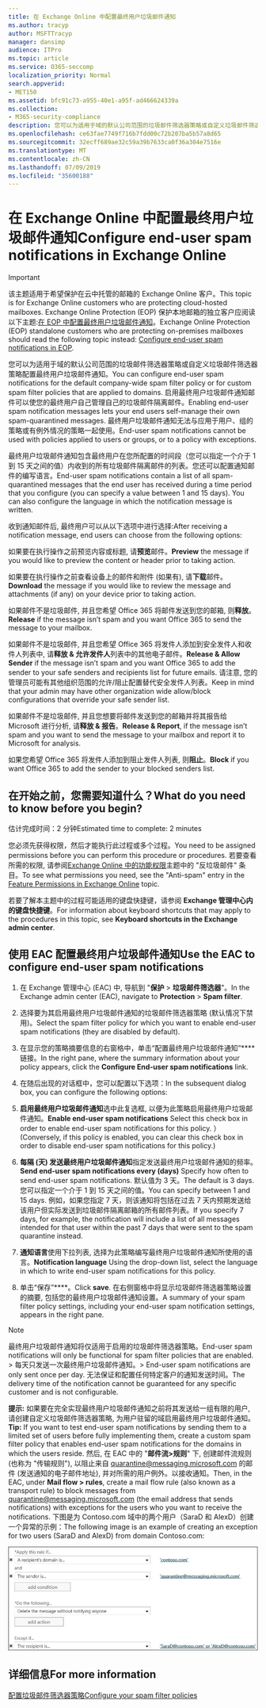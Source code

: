 ```yaml
---
title: 在 Exchange Online 中配置最终用户垃圾邮件通知
ms.author: tracyp
author: MSFTTracyp
manager: dansimp
audience: ITPro
ms.topic: article
ms.service: O365-seccomp
localization_priority: Normal
search.appverid:
- MET150
ms.assetid: bfc91c73-a955-40e1-a95f-ad466624339a
ms.collection:
- M365-security-compliance
description: 您可以为适用于域的默认公司范围的垃圾邮件筛选器策略或自定义垃圾邮件筛选器策略配置最终用户垃圾邮件通知。
ms.openlocfilehash: ce63fae7749f716b7fdd00c72b207ba5b57a8d65
ms.sourcegitcommit: 32ecff689ae32c59a39b7633ca0f36a304e7516e
ms.translationtype: MT
ms.contentlocale: zh-CN
ms.lasthandoff: 07/09/2019
ms.locfileid: "35600188"
---
```

# <a name="configure-end-user-spam-notifications-in-exchange-online"></a><span data-ttu-id="75869-103">在 Exchange Online 中配置最终用户垃圾邮件通知</span><span class="sxs-lookup"><span data-stu-id="75869-103">Configure end-user spam notifications in Exchange Online</span></span>

> [!IMPORTANT]
> <span data-ttu-id="75869-104">该主题适用于希望保护在云中托管的邮箱的 Exchange Online 客户。</span><span class="sxs-lookup"><span data-stu-id="75869-104">This topic is for Exchange Online customers who are protecting cloud-hosted mailboxes.</span></span> <span data-ttu-id="75869-105">Exchange Online Protection (EOP) 保护本地邮箱的独立客户应阅读以下主题:[在 EOP 中配置最终用户垃圾邮件通知](configure-end-user-spam-notifications-in-eop.md)。</span><span class="sxs-lookup"><span data-stu-id="75869-105">Exchange Online Protection (EOP) standalone customers who are protecting on-premises mailboxes should read the following topic instead: [Configure end-user spam notifications in EOP](configure-end-user-spam-notifications-in-eop.md).</span></span> 
  
<span data-ttu-id="75869-106">您可以为适用于域的默认公司范围的垃圾邮件筛选器策略或自定义垃圾邮件筛选器策略配置最终用户垃圾邮件通知。</span><span class="sxs-lookup"><span data-stu-id="75869-106">You can configure end-user spam notifications for the default company-wide spam filter policy or for custom spam filter policies that are applied to domains.</span></span> <span data-ttu-id="75869-107">启用最终用户垃圾邮件通知邮件可以使您的最终用户自己管理自己的垃圾邮件隔离邮件。</span><span class="sxs-lookup"><span data-stu-id="75869-107">Enabling end-user spam notification messages lets your end users self-manage their own spam-quarantined messages.</span></span> <span data-ttu-id="75869-108">最终用户垃圾邮件通知无法与应用于用户、组的策略或有例外情况的策略一起使用。</span><span class="sxs-lookup"><span data-stu-id="75869-108">End-user spam notifications cannot be used with policies applied to users or groups, or to a policy with exceptions.</span></span>
  
<span data-ttu-id="75869-p103">最终用户垃圾邮件通知包含最终用户在您所配置的时间段（您可以指定一个介于 1 到 15 天之间的值）内收到的所有垃圾邮件隔离邮件的列表。您还可以配置通知邮件的编写语言。</span><span class="sxs-lookup"><span data-stu-id="75869-p103">End-user spam notifications contain a list of all spam-quarantined messages that the end user has received during a time period that you configure (you can specify a value between 1 and 15 days). You can also configure the language in which the notification message is written.</span></span>
  
<span data-ttu-id="75869-111">收到通知邮件后, 最终用户可以从以下选项中进行选择:</span><span class="sxs-lookup"><span data-stu-id="75869-111">After receiving a notification message, end users can choose from the following options:</span></span>

<span data-ttu-id="75869-112">如果要在执行操作之前预览内容或标题, 请**预览**邮件。</span><span class="sxs-lookup"><span data-stu-id="75869-112">**Preview** the message if you would like to preview the content or header prior to taking action.</span></span>

<span data-ttu-id="75869-113">如果要在执行操作之前查看设备上的邮件和附件 (如果有), 请**下载**邮件。</span><span class="sxs-lookup"><span data-stu-id="75869-113">**Download** the message if you would like to review the message and attachments (if any) on your device prior to taking action.</span></span>

<span data-ttu-id="75869-114">如果邮件不是垃圾邮件, 并且您希望 Office 365 将邮件发送到您的邮箱, 则**释放**。</span><span class="sxs-lookup"><span data-stu-id="75869-114">**Release** if the message isn’t spam and you want Office 365 to send the message to your mailbox.</span></span>

<span data-ttu-id="75869-115">如果邮件不是垃圾邮件, 并且您希望 Office 365 将发件人添加到安全发件人和收件人列表中, 请**释放 & 允许发件人**列表中的其他电子邮件。</span><span class="sxs-lookup"><span data-stu-id="75869-115">**Release & Allow Sender** if the message isn’t spam and you want Office 365 to add the sender to your safe senders and recipients list for future emails.</span></span> <span data-ttu-id="75869-116">请注意, 您的管理员可能有其他组织范围的允许/阻止配置替代安全发件人列表。</span><span class="sxs-lookup"><span data-stu-id="75869-116">Keep in mind that your admin may have other organization wide allow/block configurations that override your safe sender list.</span></span>

<span data-ttu-id="75869-117">如果邮件不是垃圾邮件, 并且您想要将邮件发送到您的邮箱并将其报告给 Microsoft 进行分析, 请**释放 & 报告**。</span><span class="sxs-lookup"><span data-stu-id="75869-117">**Release & Report**, if the message isn’t spam and you want to send the message to your mailbox and report it to Microsoft for analysis.</span></span>

<span data-ttu-id="75869-118">如果您希望 Office 365 将发件人添加到阻止发件人列表, 则**阻止**。</span><span class="sxs-lookup"><span data-stu-id="75869-118">**Block** if you want Office 365 to add the sender to your blocked senders list.</span></span>
  
## <a name="what-do-you-need-to-know-before-you-begin"></a><span data-ttu-id="75869-119">在开始之前，您需要知道什么？</span><span class="sxs-lookup"><span data-stu-id="75869-119">What do you need to know before you begin?</span></span>

<span data-ttu-id="75869-120">估计完成时间：2 分钟</span><span class="sxs-lookup"><span data-stu-id="75869-120">Estimated time to complete: 2 minutes</span></span>
  
<span data-ttu-id="75869-121">您必须先获得权限，然后才能执行此过程或多个过程。</span><span class="sxs-lookup"><span data-stu-id="75869-121">You need to be assigned permissions before you can perform this procedure or procedures.</span></span> <span data-ttu-id="75869-122">若要查看所需的权限, 请参阅[Exchange Online 中的功能权限](http://technet.microsoft.com/library/15073ce1-0917-403b-8839-02a2ebc96e16.aspx)主题中的 "反垃圾邮件" 条目。</span><span class="sxs-lookup"><span data-stu-id="75869-122">To see what permissions you need, see the "Anti-spam" entry in the [Feature Permissions in Exchange Online](http://technet.microsoft.com/library/15073ce1-0917-403b-8839-02a2ebc96e16.aspx) topic.</span></span> 
  
<span data-ttu-id="75869-123">若要了解本主题中的过程可能适用的键盘快捷键，请参阅 **Exchange 管理中心内的键盘快捷键**。</span><span class="sxs-lookup"><span data-stu-id="75869-123">For information about keyboard shortcuts that may apply to the procedures in this topic, see **Keyboard shortcuts in the Exchange admin center**.</span></span>
  
## <a name="use-the-eac-to-configure-end-user-spam-notifications"></a><span data-ttu-id="75869-124">使用 EAC 配置最终用户垃圾邮件通知</span><span class="sxs-lookup"><span data-stu-id="75869-124">Use the EAC to configure end-user spam notifications</span></span>

1. <span data-ttu-id="75869-125">在 Exchange 管理中心 (EAC) 中, 导航到 "**保护** \> **垃圾邮件筛选器**"。</span><span class="sxs-lookup"><span data-stu-id="75869-125">In the Exchange admin center (EAC), navigate to **Protection** \> **Spam filter**.</span></span>
    
2. <span data-ttu-id="75869-126">选择要为其启用最终用户垃圾邮件通知的垃圾邮件筛选器策略 (默认情况下禁用)。</span><span class="sxs-lookup"><span data-stu-id="75869-126">Select the spam filter policy for which you want to enable end-user spam notifications (they are disabled by default).</span></span>
    
3. <span data-ttu-id="75869-127">在显示您的策略摘要信息的右窗格中，单击“配置最终用户垃圾邮件通知”\*\*\*\* 链接。</span><span class="sxs-lookup"><span data-stu-id="75869-127">In the right pane, where the summary information about your policy appears, click the **Configure End-user spam notifications** link.</span></span> 
    
4. <span data-ttu-id="75869-128">在随后出现的对话框中，您可以配置以下选项：</span><span class="sxs-lookup"><span data-stu-id="75869-128">In the subsequent dialog box, you can configure the following options:</span></span>
    
1. <span data-ttu-id="75869-129">**启用最终用户垃圾邮件通知**选中此复选框, 以便为此策略启用最终用户垃圾邮件通知。</span><span class="sxs-lookup"><span data-stu-id="75869-129">**Enable end-user spam notifications** Select this check box in order to enable end-user spam notifications for this policy.</span></span> <span data-ttu-id="75869-130">）</span><span class="sxs-lookup"><span data-stu-id="75869-130">(Conversely, if this policy is enabled, you can clear this check box in order to disable end-user spam notifications for this policy.)</span></span> 
    
2. <span data-ttu-id="75869-131">**每隔 (天) 发送最终用户垃圾邮件通知**指定发送最终用户垃圾邮件通知的频率。</span><span class="sxs-lookup"><span data-stu-id="75869-131">**Send end-user spam notifications every (days)** Specify how often to send end-user spam notifications.</span></span> <span data-ttu-id="75869-132">默认值为 3 天。</span><span class="sxs-lookup"><span data-stu-id="75869-132">The default is 3 days.</span></span> <span data-ttu-id="75869-133">您可以指定一个介于 1 到 15 天之间的值。</span><span class="sxs-lookup"><span data-stu-id="75869-133">You can specify between 1 and 15 days.</span></span> <span data-ttu-id="75869-134">例如，如果您指定 7 天，则该通知将包括在过去 7 天内预期发送给该用户但实际发送到垃圾邮件隔离邮箱的所有邮件列表。</span><span class="sxs-lookup"><span data-stu-id="75869-134">If you specify 7 days, for example, the notification will include a list of all messages intended for that user within the past 7 days that were sent to the spam quarantine instead.</span></span> 
    
3. <span data-ttu-id="75869-135">**通知语言**使用下拉列表, 选择为此策略编写最终用户垃圾邮件通知所使用的语言。</span><span class="sxs-lookup"><span data-stu-id="75869-135">**Notification language** Using the drop-down list, select the language in which to write end-user spam notifications for this policy.</span></span> 
    
5. <span data-ttu-id="75869-136">单击“保存”\*\*\*\*。</span><span class="sxs-lookup"><span data-stu-id="75869-136">Click **save**.</span></span> <span data-ttu-id="75869-137">在右侧窗格中将显示垃圾邮件筛选器策略设置的摘要, 包括您的最终用户垃圾邮件通知设置。</span><span class="sxs-lookup"><span data-stu-id="75869-137">A summary of your spam filter policy settings, including your end-user spam notification settings, appears in the right pane.</span></span>
    
> [!NOTE]
>  <span data-ttu-id="75869-138">最终用户垃圾邮件通知将仅适用于启用的垃圾邮件筛选器策略。</span><span class="sxs-lookup"><span data-stu-id="75869-138">End-user spam notifications will only be functional for spam filter policies that are enabled.</span></span> <span data-ttu-id="75869-139">>  每天只发送一次最终用户垃圾邮件通知。</span><span class="sxs-lookup"><span data-stu-id="75869-139">>  End-user spam notifications are only sent once per day.</span></span> <span data-ttu-id="75869-140">无法保证和配置任何特定客户的通知发送时间。</span><span class="sxs-lookup"><span data-stu-id="75869-140">The delivery time of the notification cannot be guaranteed for any specific customer and is not configurable.</span></span> 
  
 <span data-ttu-id="75869-141">**提示:** 如果要在完全实现最终用户垃圾邮件通知之前将其发送给一组有限的用户, 请创建自定义垃圾邮件筛选器策略, 为用户驻留的域启用最终用户垃圾邮件通知。</span><span class="sxs-lookup"><span data-stu-id="75869-141">**Tip:** If you want to test end-user spam notifications by sending them to a limited set of users before fully implementing them, create a custom spam filter policy that enables end-user spam notifications for the domains in which the users reside.</span></span> <span data-ttu-id="75869-142">然后, 在 EAC 中的 "**邮件流\>规则**" 下, 创建邮件流规则 (也称为 "传输规则"), 以阻止来自 quarantine@messaging.microsoft.com 的邮件 (发送通知的电子邮件地址), 并对所需的用户例外。以接收通知。</span><span class="sxs-lookup"><span data-stu-id="75869-142">Then, in the EAC, under **Mail flow \> rules**, create a mail flow rule (also known as a transport rule) to block messages from quarantine@messaging.microsoft.com (the email address that sends notifications) with exceptions for the users who you want to receive the notifications.</span></span> <span data-ttu-id="75869-143">下图是为 Contoso.com 域中的两个用户（SaraD 和 AlexD）创建一个异常的示例：</span><span class="sxs-lookup"><span data-stu-id="75869-143">The following image is an example of creating an exception for two users (SaraD and AlexD) from domain Contoso.com:</span></span> 
  
![测试最终用户垃圾邮件通知的传输规则](media/EOP-ESN-testspecificusers.jpg)
  
## <a name="for-more-information"></a><span data-ttu-id="75869-145">详细信息</span><span class="sxs-lookup"><span data-stu-id="75869-145">For more information</span></span>

[<span data-ttu-id="75869-146">配置垃圾邮件筛选器策略</span><span class="sxs-lookup"><span data-stu-id="75869-146">Configure your spam filter policies</span></span>](configure-your-spam-filter-policies.md)
  
